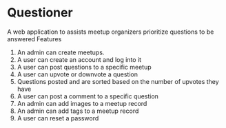 # Questioner
A web application to assists meetup organizers prioritize questions to be answered
Features
1. An admin can create meetups.
2. A user can create an account and log into it
3. A user can post questions to a specific meetup
4. A user can upvote or downvote a question
5. Questions posted and are sorted based on the number of upvotes they have
6. A user can post a comment to a specific question
7. An admin can add images to a meetup record
8. An admin can add tags to a meetup record
9. A user can reset a password


